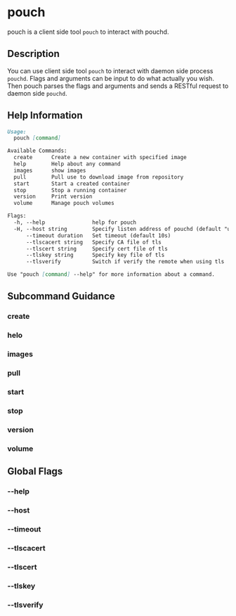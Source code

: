 # pouch

pouch is a client side tool `pouch` to interact with pouchd.

## Description

You can use client side tool `pouch` to interact with daemon side process `pouchd`. Flags and arguments can be input to do what actually you wish. Then pouch parses the flags and arguments and sends a RESTful request to daemon side `pouchd`.

## Help Information

``` markdown
Usage:
  pouch [command]

Available Commands:
  create      Create a new container with specified image
  help        Help about any command
  images      show images
  pull        Pull use to download image from repository
  start       Start a created container
  stop        Stop a running container
  version     Print version
  volume      Manage pouch volumes

Flags:
  -h, --help               help for pouch
  -H, --host string        Specify listen address of pouchd (default "unix:///var/run/pouchd.sock")
      --timeout duration   Set timeout (default 10s)
      --tlscacert string   Specify CA file of tls
      --tlscert string     Specify cert file of tls
      --tlskey string      Specify key file of tls
      --tlsverify          Switch if verify the remote when using tls

Use "pouch [command] --help" for more information about a command.
```

## Subcommand Guidance

### create

### helo

### images

### pull

### start

### stop

### version

### volume

## Global Flags

### --help

### --host

### --timeout

### --tlscacert

### --tlscert

### --tlskey

### --tlsverify
